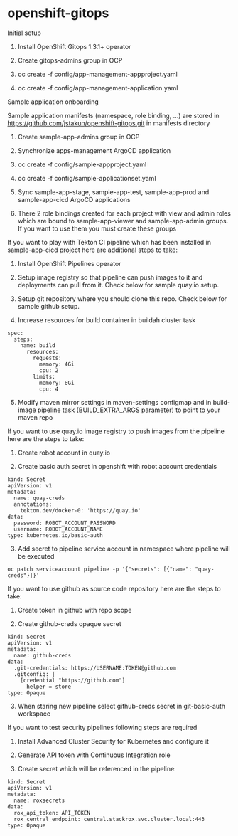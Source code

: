 # openshift-gitops
Initial setup

1. Install OpenShift Gitops 1.3.1+ operator

2. Create gitops-admins group in OCP

3. oc create -f config/app-management-appproject.yaml

4. oc create -f config/app-management-application.yaml

Sample application onboarding

Sample application manifests (namespace, role binding, ...) are stored in https://github.com/jstakun/openshift-gitops.git in manifests directory

1. Create sample-app-admins group in OCP

2. Synchronize apps-management ArgoCD application

3. oc create -f config/sample-appproject.yaml

4. oc create -f config/sample-applicationset.yaml

5. Sync sample-app-stage, sample-app-test, sample-app-prod and sample-app-cicd ArgoCD applications

6. There 2 role bindings created for each project with view and admin roles which are bound to sample-app-viewer and sample-app-admin groups. If you want to use them you must create these groups

If you want to play with Tekton CI pipeline which has been installed in sample-app-cicd project here are additional steps to take:

1. Install OpenShift Pipelines operator

2. Setup image registry so that pipeline can push images to it and deployments can pull from it. Check below for sample quay.io setup.

3. Setup git repository where you should clone this repo. Check below for sample github setup.

4. Increase resources for build container in buildah cluster task
```
spec:
  steps:
    name: build
      resources: 
        requests:
          memory: 4Gi
          cpu: 2
        limits:
          memory: 8Gi
          cpu: 4 
```
5. Modify maven mirror settings in maven-settings configmap and in build-image pipeline task (BUILD_EXTRA_ARGS parameter) to point to your maven repo

If you want to use quay.io image registry to push images from the pipeline here are the steps to take:

1. Create robot account in quay.io

2. Create basic auth secret in openshift with robot account credentials

```
kind: Secret
apiVersion: v1
metadata:
  name: quay-creds
  annotations:
    tekton.dev/docker-0: 'https://quay.io'
data:
  password: ROBOT_ACCOUNT_PASSWORD
  username: ROBOT_ACCOUNT_NAME
type: kubernetes.io/basic-auth
```

3. Add secret to pipeline service account in namespace where pipeline will be executed

```
oc patch serviceaccount pipeline -p '{"secrets": [{"name": "quay-creds"}]}'
```

If you want to use github as source code repository here are the steps to take:

1. Create token in github with repo scope

2. Create github-creds opaque secret

```
kind: Secret
apiVersion: v1
metadata:
  name: github-creds
data:
  .git-credentials: https://USERNAME:TOKEN@github.com
  .gitconfig: |
    [credential "https://github.com"]
      helper = store
type: Opaque
```

3. When staring new pipeline select github-creds secret in git-basic-auth workspace 

If you want to test security pipelines following steps are required 

1. Install Advanced Cluster Security for Kubernetes and configure it

2. Generate API token with Continuous Integration role

3. Create secret which will be referenced in the pipeline:

```
kind: Secret
apiVersion: v1
metadata:
  name: roxsecrets
data:
  rox_api_token: API_TOKEN
  rox_central_endpoint: central.stackrox.svc.cluster.local:443
type: Opaque
```







